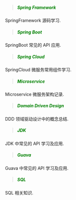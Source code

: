 > ##### <font color=green>Spring Framework</font>

SpringFramework 源码学习.

> ##### <font color=green>Spring Boot</font>

SpringBoot 常见的 API 应用.

> ##### <font color=green>Spring Cloud</font>

SpringCloud 微服务常用组件学习.

> ##### <font color=green>Microservice</font>

Microservice 微服务架构记录.

> ##### <font color=green>Domain Driven Design</font>

DDD 领域驱动设计中的概念总结.

> ##### <font color=green>JDK</font>

JDK 中常见的 API 学习及应用.

> ##### <font color=green>Guava</font>

Guava 中常见的 API 学习及应用.

> ##### <font color=green>SQL</font>

SQL 相关知识.

